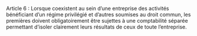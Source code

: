 Article 6 : Lorsque coexistent au sein d’une entreprise des activités bénéficiant d’un régime privilégié et d’autres soumises au droit commun, les premières doivent obligatoirement être sujettes à une comptabilité séparée permettant d’isoler clairement leurs résultats de ceux de toute l’entreprise.